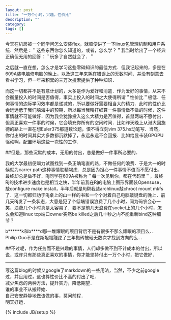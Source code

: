 ```yaml
---
layout: post
title: "一万个小时，兴趣，性价比"
description: ""
category: 
tags: []
---
```

今天在机房被一个同学问怎么安装flex，就顺便讲了一下linux包管理机制和用户系统．然后是：＂这些东西你怎么知道的，或者，怎么学？＂我当时给出了一个经典正确但无用的回答：＂玩多了自然就会了．＂   

之后就一直在想，怎么才是学习这些零碎知识的最佳方式．但我记起来的，多是在609A装电脑修电脑的晚上，以及这三年来耗在错误上的无数时间．并没有刻意去看书学习，但一年来积累的三万次搜索提供了种种知识．


而这一切都并不是有意计划的，大多是作为爱好和消遣．作为爱好的事情，从来不会衡量投入的时间是否值得，事实上投入的时间之大使得所谓＂性价比＂极低．任何事情的边际学习效率都是递减的，所以要做好需要相当大的精力．此时的性价比会远远低于我们脑海中的预期．所以每当我精打细算一件事情做不做的时候，这件事情就不可能做好．因为我会犹豫投入这么大精力是否值得，首鼠两端不愿付出．但真正喜欢一件事的时候，它会填充你所有的空闲时间．比如昨天晚上从港大回施德的路上一直在想Euler375那道数论题，恨不得立刻vim 375.hs动笔写．当然，你付出的时间其实大多数都沉默掉了，永远永远不会回报．比如给显卡装GPGPU驱动啊，配置环境这些一次性的工作．


##但是，那些沉默的成本，无用的付出，总是做好一件事所必要的．    



我的大学最初便竭力试图找到一条正确笔直的路，不做任何的浪费．于是大一的时候就为carrer path这种事情耽精竭虑．总是因为担心一件事情不值而不愿付出，最终却总是做不好．Rj同学在609A被称为＂每一次见到你，都在代码里＂，最终Rj的技术进步速度也是相当之快，半年前我在Rj的电脑上图形界面装Opensuse，敲configure make install，半年后就是Rj帮我装archlinux敲chroot mount mkfs了．这一切都归功于Rj桌上的山一样的书和一个个对着自己电脑敲键盘的晚上．前几天Rj发了一条状态，大意是犯了个低端错误浪费了几个小时，同为码农会心一笑，浪费几个小时真是太容易了．要不是前几天浪费在socket上的几个小时，怎么会知道linux tcp端口owner突然be killed之后几十秒之内不能重新bind这种细节？


b\*\*\*\*\*\*k和b\*\*\*\*d那一堆耀眼的项目背后不是有很多不那么耀眼的项目么．．  
Philip Guo不是在斯坦福蹉跎了三年搬砖被砸无数次才找到方向的么．．


##不过呢，作为任务而不是兴趣的事情，人们却多做不到不计成本的付出，所以说，或许只有那些真正喜欢的事情，你才能坚持付出一万个小时，把它做好．   


----------------------------


写这篇blog的时候又google了markdown的一些用法，当然，不少之前google过，并且用过，这也算性价比不高的付出了吧．  
减少焦虑的两种方法，提升实力，降低期望．   
谁的事业不从搬砖始．  
自己安安静静地做该做的事，莫问前程．   
明天好运．   

{% include JB/setup %}
